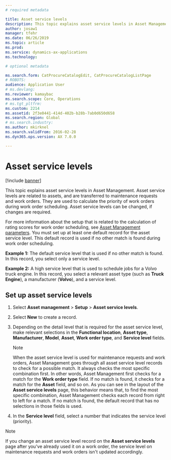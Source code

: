 ```yaml
---
# required metadata

title: Asset service levels
description: This topic explains asset service levels in Asset Management.
author: josaw1
manager: tfehr
ms.date: 06/26/2019
ms.topic: article
ms.prod: 
ms.service: dynamics-ax-applications
ms.technology: 

# optional metadata

ms.search.form: CatProcureCatalogEdit, CatProcureCatalogListPage
# ROBOTS: 
audience: Application User
# ms.devlang: 
ms.reviewer: kamaybac
ms.search.scope: Core, Operations
# ms.tgt_pltfrm: 
ms.custom: 2214
ms.assetid: 2f3e0441-414d-402b-b28b-7ab0d650d658
ms.search.region: Global
# ms.search.industry: 
ms.author: mkirknel
ms.search.validFrom: 2016-02-28
ms.dyn365.ops.version: AX 7.0.0

---
```


# Asset service levels

[!include [banner](../../includes/banner.md)]

 

This topic explains asset service levels in Asset Management. Asset service levels are related to assets, and are transferred to maintenance requests and work orders. They are used to calculate the priority of work orders during work order scheduling. Asset service levels can be changed, if changes are required.

For more information about the setup that is related to the calculation of rating scores for work order scheduling, see [Asset Management parameters](../setup-for-objects/enterprise-asset-management-parameters.md). You must set up at least one default record for the asset service level. This default record is used if no other match is found during work order scheduling.

**Example 1:** The default service level that is used if no other match is found. In this record, you select only a service level.

**Example 2:** A high service level that is used to schedule jobs for a Volvo truck engine. In this record, you select a relevant asset type (such as **Truck Engine**), a manufacturer (**Volvo**), and a service level.

## Set up asset service levels

1. Select **Asset management** \> **Setup** \> **Asset service levels**.
2. Select **New** to create a record.
3. Depending on the detail level that is required for the asset service level, make relevant selections in the **Functional location**, **Asset type**, **Manufacturer**, **Model**, **Asset**, **Work order type**, and **Service level** fields.

    > [!NOTE]
    > When the asset service level is used for maintenance requests and work orders, Asset Management goes through all asset service level records to check for a possible match. It always checks the most specific combination first. In other words, Asset Management first checks for a match for the **Work order type** field. If no match is found, it checks for a match for the **Asset** field, and so on. As you can see in the layout of the **Asset service levels** page, this behavior means that, to find the most specific combination, Asset Management checks each record from right to left for a match. If no match is found, the default record that has no selections in those fields is used.

4. In the **Service level** field, select a number that indicates the service level (priority).


> [!NOTE]
> If you change an asset service level record on the **Asset service levels** page after you've already used it on a work order, the service level on maintenance requests and work orders isn't updated accordingly.
